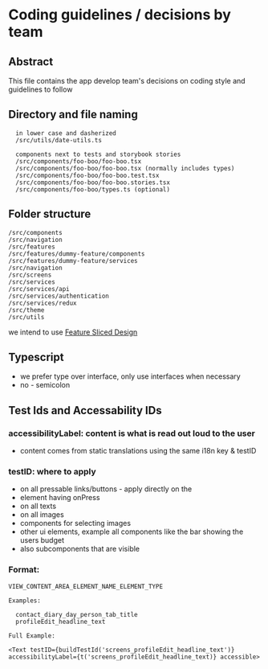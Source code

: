 # Coding guidelines / decisions by team

## Abstract

This file contains the app develop team's decisions on coding style and guidelines to follow

## Directory and file naming

      in lower case and dasherized
      /src/utils/date-utils.ts

      components next to tests and storybook stories
      /src/components/foo-boo/foo-boo.tsx
      /src/components/foo-boo/foo-boo.tsx (normally includes types)
      /src/components/foo-boo/foo-boo.test.tsx
      /src/components/foo-boo/foo-boo.stories.tsx
      /src/components/foo-boo/types.ts (optional)

## Folder structure

    /src/components
    /src/navigation
    /src/features
    /src/features/dummy-feature/components
    /src/features/dummy-feature/services
    /src/navigation
    /src/screens
    /src/services
    /src/services/api
    /src/services/authentication
    /src/services/redux
    /src/theme
    /src/utils

we intend to use [Feature Sliced Design](https://feature-sliced.design/)

## Typescript

- we prefer type over interface, only use interfaces when necessary
- no - semicolon


## Test Ids and Accessability IDs

### accessibilityLabel: content is what is read out loud to the user

- content comes from static translations using the same i18n key & testID

### testID: where to apply

- on all pressable links/buttons - apply directly on the
- element having onPress
- on all texts
- on all images
- components for selecting images
- other ui elements, example all components like the bar showing the users budget
- also subcomponents that are visible

### Format:

    VIEW_CONTENT_AREA_ELEMENT_NAME_ELEMENT_TYPE

    Examples:

      contact_diary_day_person_tab_title
      profileEdit_headline_text

    Full Example:

    <Text testID={buildTestId('screens_profileEdit_headline_text')} accessibilityLabel={t('screens_profileEdit_headline_text)} accessible>
